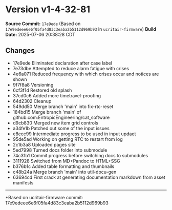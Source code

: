 # Version v1-4-32-81

**Source Commit:** `17e9ede` (Based on `17e9edeee6e6f05fa4d83c3eaba2b5112d969b93` in `ucritair-firmware`)
**Build Date:** 2025-07-06 20:38:28 CDT

## Changes

* 17e9ede Eliminated declaration after case label
* 7e73dbe Attempted to reduce alarm fatigue with crises
* 4e6a071 Reduced frequency with which crises occur and notices are shown
* 9f7f8a8 Versioning
* 6cf3f1d Restored old splash
* 37cd0c6 Added more timetravel-proofing
* 64d2302 Cleanup
* 549dd50 Merge branch 'main' into fix-rtc-reset
* 184bd15 Merge branch 'main' of github.com:EntropicEngineering/cat_software
* d9cb830 Merged new item grid controls
* a34fe1b Patched out some of the input issues
* e8ccc99 Intermediate progress to be used in input updaet
* 95de5ad Working on getting RTC to restart from log
* 2c1b3a8 Uploaded pages site
* 5ed7998 Turned docs folder into submodule
* 74c31b1 Commit progress before switching docs to submodules
* 3111928 Switched from MD+Pandoc to HTML+SSG
* b376b1c Added table formatting and thumbnails
* c48b24a Merge branch 'main' into util-docu-gen
* 63694cd First crack at generating documentation markdown from asset manifests

---
*Based on ucritair-firmware commit: 17e9edeee6e6f05fa4d83c3eaba2b5112d969b93
